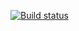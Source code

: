 [![Build status](https://ci.appveyor.com/api/projects/status/5f0f2y13xgksf2ud?svg=true)](https://ci.appveyor.com/project/Helena1199/api-ci)